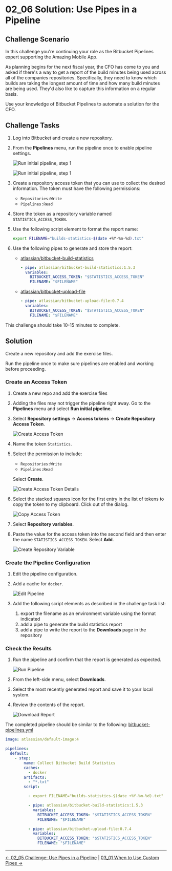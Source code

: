 # 02_06 Solution: Use Pipes in a Pipeline

## Challenge Scenario

In this challenge you're continuing your role as the Bitbucket Pipelines expert supporting the Amazing Mobile App.

As planning begins for the next fiscal year, the CFO has come to you and asked if there's a way to get a report of the build minutes being used across all of the companies repositories.  Specifically, they need to know which builds are taking the longest amount of time and how many build minutes are being used.  They'd also like to capture this information on a regular basis.

Use your knowledge of Bitbucket Pipelines to automate a solution for the CFO.

## Challenge Tasks

1. Log into Bitbucket and create a new repository.
1. From the **Pipelines** menu, run the pipeline once to enable pipeline settings.

    ![Run initial pipeline, step 1](./images/SCR-20250103-trnw-run-initial-pipeline-1.png)

    ![Run initial pipeline, step 1](./images/SCR-20250103-trwv-run-initial-pipeline-2.png)

1. Create a repository access token that you can use to collect the desired information.  The token must have the following permissions:

    - `Repositories:Write`
    - `Pipelines:Read`

1. Store the token as a repository variable named `STATISTICS_ACCESS_TOKEN`.
1. Use the following script element to format the report name:

    ```bash
    export FILENAME="builds-statistics-$(date +%Y-%m-%d).txt"
    ```

1. Use the following pipes to generate and store the report:

    - [atlassian/bitbucket-build-statistics](https://bitbucket.org/atlassian/bitbucket-build-statistics/src/master/)

        ```yaml
        - pipe: atlassian/bitbucket-build-statistics:1.5.3
          variables:
            BITBUCKET_ACCESS_TOKEN: "$STATISTICS_ACCESS_TOKEN"
            FILENAME: "$FILENAME"
        ```

    - [atlassian/bitbucket-upload-file](https://bitbucket.org/atlassian/bitbucket-upload-file/src/master/)

        ```yaml
        - pipe: atlassian/bitbucket-upload-file:0.7.4
          variables:
            BITBUCKET_ACCESS_TOKEN: "$STATISTICS_ACCESS_TOKEN"
            FILENAME: "$FILENAME"
        ```

This challenge should take 10-15 minutes to complete.

## Solution

Create a new repository and add the exercise files.

Run the pipeline once to make sure pipelines are enabled and working before proceeding.

### Create an Access Token

1. Create a new repo and add the exercise files
1. Adding the files may not trigger the pipeline right away.  Go to the **Pipelines** menu and select **Run initial pipeline**.
1. Select **Repository settings** -> **Access tokens** -> **Create Repository Access Token**.

    ![Create Access Token](./images/00000_create-access-token-0.png)

1. Name the token `Statistics`.
1. Select the permission to include:

    - `Repositories:Write`
    - `Pipelines:Read`

   Select **Create**.

    ![Create Access Token Details](./images/00001_create-access-token-1.png)

1. Select the stacked squares icon for the first entry in the list of tokens to copy the token to my clipboard. Click out of the dialog.

    ![Copy Access Token](./images/00002_copy-access-token.png)

1. Select **Repository variables**.
1. Paste the value for the access token into the second field and then enter the name `STATISTICS_ACCESS_TOKEN`. Select **Add**.

    ![Create Repository Variable](./images/00003_create-repository-variable.png)

### Create the Pipeline Configuration

1. Edit the pipeline configuration.
1. Add a cache for `docker`.

    ![Edit Pipeline](./images/00004_edit-pipeline.png)

1. Add the following script elements as described in the challenge task list:

    1. export the filename as an environment variable using the format indicated
    1. add a pipe to generate the build statistics report
    1. add a pipe to write the report to the **Downloads** page in the repository

### Check the Results

1. Run the pipeline and confirm that the report is generated as expected.

    ![Run Pipeline](./images/00005_run-pipeline.png)

1. From the left-side menu, select **Downloads**.
1. Select the most recently generated report and save it to your local system.
1. Review the contents of the report.

    ![Download Report](./images/00006_download-report.png)

The completed pipeline should be similar to the following: [bitbucket-pipelines.yml](./bitbucket-pipelines.yml)

```yaml
image: atlassian/default-image:4

pipelines:
  default:
    - step:
        name: Collect Bitbucket Build Statistics
        caches:
          - docker
        artifacts:
          - "*.txt"
        script:

          - export FILENAME="builds-statistics-$(date +%Y-%m-%d).txt"

          - pipe: atlassian/bitbucket-build-statistics:1.5.3
            variables:
              BITBUCKET_ACCESS_TOKEN: "$STATISTICS_ACCESS_TOKEN"
              FILENAME: "$FILENAME"

          - pipe: atlassian/bitbucket-upload-file:0.7.4
            variables:
              BITBUCKET_ACCESS_TOKEN: "$STATISTICS_ACCESS_TOKEN"
              FILENAME: "$FILENAME"
```

<!-- FooterStart -->
---
[← 02_05 Challenge: Use Pipes in a Pipeline](../02_05_challenge_use_pipes_in_a_pipeline/README.md) | [03_01 When to Use Custom Pipes →](../../ch3_create_custom_pipes/03_01_when_to_use_custom_pipes/README.md)
<!-- FooterEnd -->
